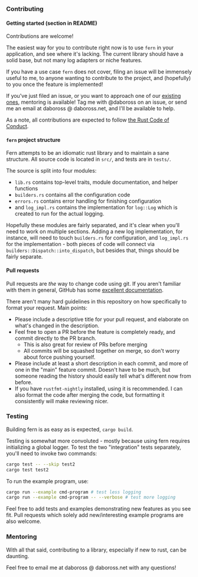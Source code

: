 ### Contributing

#### Getting started (section in README)

Contributions are welcome!

The easiest way for you to contribute right now is to use `fern` in your application, and see where it's lacking. The current library should have a solid base, but not many log adapters or niche features.

If you have a use case `fern` does not cover, filing an issue will be immensely useful to me, to anyone wanting to contribute to the project, and (hopefully) to you once the feature is implemented!

If you've just filed an issue, or you want to approach one of our [existing ones](https://github.com/daboross/fern/issues), mentoring is available! Tag me with @daboross on an issue, or send me an email at daboross @ daboross.net, and I'll be available to help.

As a note, all contributions are expected to follow [the Rust Code of Conduct](https://www.rust-lang.org/en-US/conduct.html).

#### `fern` project structure

Fern attempts to be an idiomatic rust library and to maintain a sane structure. All source code is located in `src/`, and tests are in `tests/`.

The source is split into four modules:
- `lib.rs` contains top-level traits, module documentation, and helper functions
- `builders.rs` contains all the configuration code
- `errors.rs` contains error handling for finishing configuration
- and `log_impl.rs` contains the implementation for `log::Log` which is created to run for the actual logging.

Hopefully these modules are fairly separated, and it's clear when you'll need to work on multiple sections. Adding a new log implementation, for instance, will need to touch `builders.rs` for configuration, and `log_impl.rs` for the implementation - both pieces of code will connect via `builders::Dispatch::into_dispatch`, but besides that, things should be fairly separate.

#### Pull requests

Pull requests are _the_ way to change code using git. If you aren't familiar with them in general, GitHub has some [excellent documentation](https://help.github.com/articles/about-pull-requests/).

There aren't many hard guidelines in this repository on how specifically to format your request. Main points:

- Please include a descriptive title for your pull request, and elaborate on what's changed in the description.
- Feel free to open a PR before the feature is completely ready, and commit directly to the PR branch.
  - This is also great for review of PRs before merging
  - All commits will be squashed together on merge, so don't worry about force pushing yourself.
- Please include at least a short description in each commit, and more of one in the "main" feature commit. Doesn't
  have to be much, but someone reading the history should easily tell what's different now from before.
- If you have `rustfmt-nightly` installed, using it is recommended. I can also format the code after merging the code,
  but formatting it consistently will make reviewing nicer.

### Testing

Building fern is as easy as is expected, `cargo build`.

Testing is somewhat more convoluted - mostly because using fern requires initializing a global logger. To test the two "integration" tests separately, you'll need to invoke two commands:

```sh
cargo test -- --skip test2
cargo test test2
```

To run the example program, use:

```sh
cargo run --example cmd-program # test less logging
cargo run --example cmd-program -- --verbose # test more logging
```

Feel free to add tests and examples demonstrating new features as you see fit. Pull requests which solely add new/interesting example programs are also welcome.

### Mentoring

With all that said, contributing to a library, especially if new to rust, can be daunting.

Feel free to email me at daboross @ daboross.net with any questions!
